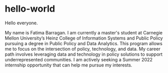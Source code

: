 # hello-world
Hello everyone.

My name is Fatima Barragan. 
I am currently a master's student at Carnegie Mellon University’s Heinz College of Information Systems and Public Policy pursuing a degree in Public Policy and Data Analytics. 
This program allows me to focus on the intersection of policy, technology, and data. 
My career path involves leveraging data and technology in policy solutions to support underrepresented communities. 
I am actively seeking a Summer 2022 internship opportunity that can help me pursue my interests.
